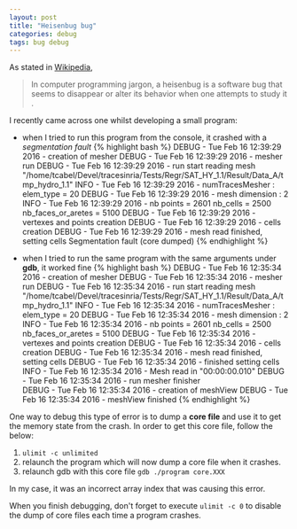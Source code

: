 ```yaml
---
layout: post
title: "Heisenbug bug"
categories: debug
tags: bug debug
---
```

As stated in [Wikipedia](https://en.wikipedia.org/wiki/Heisenbug),

> In computer programming jargon, a heisenbug is a software bug that seems to disappear or alter its behavior when one attempts to study it .

I recently came across one whilst developing a small program:

- when I tried to run this program from the console, it crashed with a *segmentation fault*
{% highlight bash %}
DEBUG - Tue Feb 16 12:39:29 2016 - creation of mesher 
DEBUG - Tue Feb 16 12:39:29 2016 - mesher run 
DEBUG - Tue Feb 16 12:39:29 2016 - run  start reading mesh  "/home/tcabel/Devel/tracesinria/Tests/Regr/SAT_HY_1.1/Result/Data_A/tmp_hydro_1.1" 
INFO  - Tue Feb 16 12:39:29 2016 - numTracesMesher : elem_type = 20 
DEBUG - Tue Feb 16 12:39:29 2016 - mesh dimension : 2 
INFO  - Tue Feb 16 12:39:29 2016 - nb points =  2601  nb_cells =  2500  nb_faces_or_aretes =  5100 
DEBUG - Tue Feb 16 12:39:29 2016 - vertexes and points creation 
DEBUG - Tue Feb 16 12:39:29 2016 - cells creation 
DEBUG - Tue Feb 16 12:39:29 2016 - mesh read finished, setting cells 
Segmentation fault (core dumped)
{% endhighlight %}

 - when I tried to run the same program with the same arguments under **gdb**, it worked fine
{% highlight bash %}
DEBUG - Tue Feb 16 12:35:34 2016 - creation of mesher 
DEBUG - Tue Feb 16 12:35:34 2016 - mesher run 
DEBUG - Tue Feb 16 12:35:34 2016 - run  start reading mesh  "/home/tcabel/Devel/tracesinria/Tests/Regr/SAT_HY_1.1/Result/Data_A/tmp_hydro_1.1" 
INFO  - Tue Feb 16 12:35:34 2016 - numTracesMesher : elem_type = 20 
DEBUG - Tue Feb 16 12:35:34 2016 - mesh dimension : 2 
INFO  - Tue Feb 16 12:35:34 2016 - nb points =  2601  nb_cells =  2500  nb_faces_or_aretes =  5100 
DEBUG - Tue Feb 16 12:35:34 2016 - vertexes and points creation 
DEBUG - Tue Feb 16 12:35:34 2016 - cells creation 
DEBUG - Tue Feb 16 12:35:34 2016 - mesh read finished, setting cells 
DEBUG - Tue Feb 16 12:35:34 2016 - finished setting cells 
INFO  - Tue Feb 16 12:35:34 2016 - Mesh read in "00:00:00.010" 
DEBUG - Tue Feb 16 12:35:34 2016 - run  mesher finisher  
DEBUG - Tue Feb 16 12:35:34 2016 - creation of meshView 
DEBUG - Tue Feb 16 12:35:34 2016 - meshView finished 
{% endhighlight %}

One way to debug this type of error is to dump a **core file** and use it to get the memory state from the crash. In order to get this core file, follow the below:

1. `ulimit -c unlimited`
2. relaunch the program which will now dump a core file when it crashes.
3. relaunch gdb with this core file `gdb ./program core.XXX`

In my case, it was an incorrect array index that was causing this error.

When you finish debugging, don't forget to execute `ulimit -c 0` to disable the dump of core files each time a program crashes.
